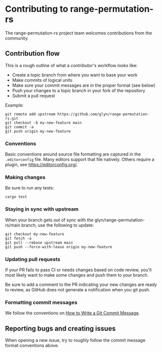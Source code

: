 # Contributing to range-permutation-rs

The range-permutation-rs project team welcomes contributions from the community.

## Contribution flow

This is a rough outline of what a contributor's workflow looks like:

- Create a topic branch from where you want to base your work
- Make commits of logical units
- Make sure your commit messages are in the proper format (see below)
- Push your changes to a topic branch in your fork of the repository
- Submit a pull request

Example:

``` shell
git remote add upstream https://github.com/glyn/range-permutation-rs.git
git checkout -b my-new-feature main
git commit -a
git push origin my-new-feature
```

### Conventions

Basic conventions around source file formatting are captured in the `.editorconfig` file.
Many editors support that file natively. Others require a plugin, see https://editorconfig.org/.

### Making changes

Be sure to run any tests:

``` shell
cargo test
```

### Staying in sync with upstream

When your branch gets out of sync with the glyn/range-permutation-rs/main branch, use the following to update:

``` shell
git checkout my-new-feature
git fetch -a
git pull --rebase upstream main
git push --force-with-lease origin my-new-feature
```

### Updating pull requests

If your PR fails to pass CI or needs changes based on code review, you'll most likely want to make some changes and push them to your branch.

Be sure to add a comment to the PR indicating your new changes are ready to review, as GitHub does not generate a
notification when you git push.

### Formatting commit messages

We follow the conventions on [How to Write a Git Commit Message](https://chris.beams.io/posts/git-commit/).

## Reporting bugs and creating issues

When opening a new issue, try to roughly follow the commit message format conventions above.
